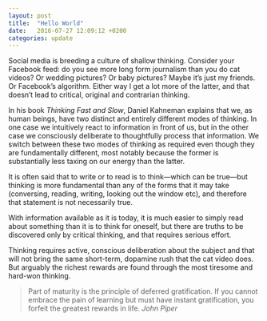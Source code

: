 ```yaml
---
layout: post
title:  "Hello World"
date:   2016-07-27 12:09:12 +0200
categories: update
---
```


Social media is breeding a culture of shallow thinking. Consider your Facebook feed: do you see more long form journalism than you do cat videos? Or wedding pictures? Or baby pictures? Maybe it’s just my friends. Or Facebook’s algorithm. Either way I get a lot more of the latter, and that doesn’t lead to critical, original and contrarian thinking.

In his book *Thinking Fast and Slow*, Daniel Kahneman explains that we, as human beings, have two distinct and entirely different modes of thinking. In one case we intuitively react to information in front of us, but in the other case we consciously deliberate to thoughtfully process that information. We switch between these two modes of thinking as required even though they are fundamentally different, most notably because the former is substantially less taxing on our energy than the latter.

It is often said that to write or to read is to think—which can be true—but thinking is more fundamental than any of the forms that it may take (conversing, reading, writing, looking out the window etc), and therefore that statement is not necessarily true.

With information available as it is today, it is much easier to simply read about something than it is to think for oneself, but there are truths to be discovered only by critical thinking, and that requires serious effort.

Thinking requires active, conscious deliberation about the subject and that will not bring the same short-term, dopamine rush that the cat video does. But arguably the richest rewards are found through the most tiresome and hard-won thinking.

> Part of maturity is the principle of deferred gratification. If you cannot embrace the pain of learning but must have instant gratification, you forfeit the greatest rewards in life. <cite>John Piper</cite>
